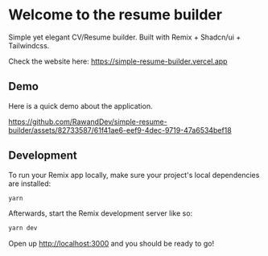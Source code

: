 # Welcome to the resume builder

Simple yet elegant CV/Resume builder. Built with Remix + Shadcn/ui + Tailwindcss.

Check the website here: https://simple-resume-builder.vercel.app


## Demo

Here is a quick demo about the application.


https://github.com/RawandDev/simple-resume-builder/assets/82733587/61f41ae6-eef9-4dec-9719-47a6534bef18





## Development

To run your Remix app locally, make sure your project's local dependencies are installed:

```sh
yarn
```

Afterwards, start the Remix development server like so:

```sh
yarn dev
```

Open up [http://localhost:3000](http://localhost:3000) and you should be ready to go!
